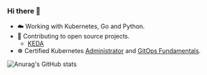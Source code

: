 ### Hi there 👋

<!--
**xoanmm/xoanmm** is a ✨ _special_ ✨ repository because its `README.md` (this file) appears on your GitHub profile.
-->

- ☁️ Working with Kubernetes, Go and Python.
- 🌱 Contributing to open source projects.
  - [KEDA](https://github.com/kedacore/keda/pulls?q=is%3Apr+author%3Axoanmm+is%3Aclosed)
- ☸️ Certified Kubernetes [Administrator](https://www.credly.com/badges/15c7d35f-3a46-4d42-80c3-b9cb4f474c6c) and [GitOps Fundamentals](https://drive.google.com/file/d/1yuHzDVpdWnJ9A9K6eGWq8w0geBQXv2XE/view).

![Anurag's GitHub stats](https://github-readme-stats.vercel.app/api?username=xoanmm&show_icons=true&theme=dark)
